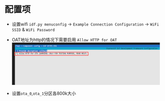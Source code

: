 

# 配置项

* 设置wifi `idf.py menuconfig` -> `Example Connection Configuration` -> `WiFi SSID` & `WiFi Password`

* OAT地址为http的情况下需要启用 `Allow HTTP for OAT`
![](1.png)

* 设置`ota_0`,`ota_1`分区各800k大小
